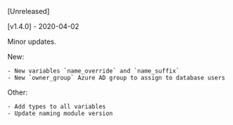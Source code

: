 [Unreleased]

[v1.4.0] - 2020-04-02

Minor updates.

New:

    - New variables `name_override` and `name_suffix` 
    - New `owner_group` Azure AD group to assign to database users

Other:

    - Add types to all variables
    - Update naming module version

